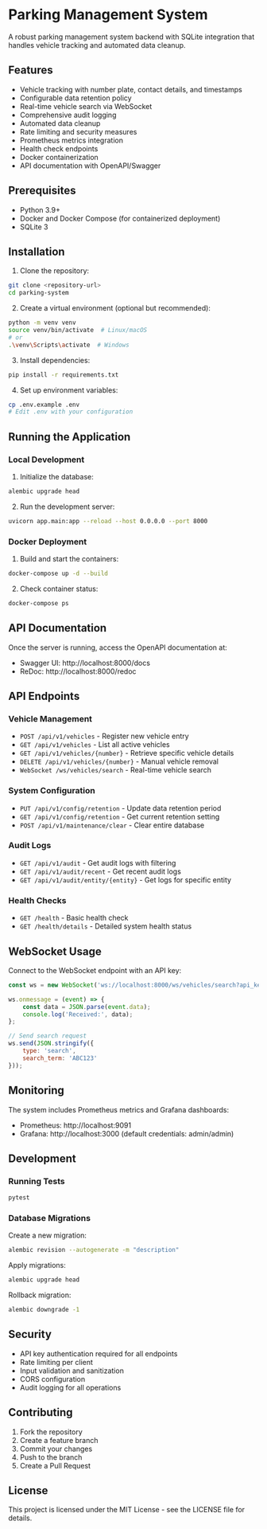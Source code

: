 # Parking Management System

A robust parking management system backend with SQLite integration that handles vehicle tracking and automated data cleanup.

## Features

- Vehicle tracking with number plate, contact details, and timestamps
- Configurable data retention policy
- Real-time vehicle search via WebSocket
- Comprehensive audit logging
- Automated data cleanup
- Rate limiting and security measures
- Prometheus metrics integration
- Health check endpoints
- Docker containerization
- API documentation with OpenAPI/Swagger

## Prerequisites

- Python 3.9+
- Docker and Docker Compose (for containerized deployment)
- SQLite 3

## Installation

1. Clone the repository:
```bash
git clone <repository-url>
cd parking-system
```

2. Create a virtual environment (optional but recommended):
```bash
python -m venv venv
source venv/bin/activate  # Linux/macOS
# or
.\venv\Scripts\activate  # Windows
```

3. Install dependencies:
```bash
pip install -r requirements.txt
```

4. Set up environment variables:
```bash
cp .env.example .env
# Edit .env with your configuration
```

## Running the Application

### Local Development

1. Initialize the database:
```bash
alembic upgrade head
```

2. Run the development server:
```bash
uvicorn app.main:app --reload --host 0.0.0.0 --port 8000
```

### Docker Deployment

1. Build and start the containers:
```bash
docker-compose up -d --build
```

2. Check container status:
```bash
docker-compose ps
```

## API Documentation

Once the server is running, access the OpenAPI documentation at:
- Swagger UI: http://localhost:8000/docs
- ReDoc: http://localhost:8000/redoc

## API Endpoints

### Vehicle Management

- `POST /api/v1/vehicles` - Register new vehicle entry
- `GET /api/v1/vehicles` - List all active vehicles
- `GET /api/v1/vehicles/{number}` - Retrieve specific vehicle details
- `DELETE /api/v1/vehicles/{number}` - Manual vehicle removal
- `WebSocket /ws/vehicles/search` - Real-time vehicle search

### System Configuration

- `PUT /api/v1/config/retention` - Update data retention period
- `GET /api/v1/config/retention` - Get current retention setting
- `POST /api/v1/maintenance/clear` - Clear entire database

### Audit Logs

- `GET /api/v1/audit` - Get audit logs with filtering
- `GET /api/v1/audit/recent` - Get recent audit logs
- `GET /api/v1/audit/entity/{entity}` - Get logs for specific entity

### Health Checks

- `GET /health` - Basic health check
- `GET /health/details` - Detailed system health status

## WebSocket Usage

Connect to the WebSocket endpoint with an API key:
```javascript
const ws = new WebSocket('ws://localhost:8000/ws/vehicles/search?api_key=your-api-key');

ws.onmessage = (event) => {
    const data = JSON.parse(event.data);
    console.log('Received:', data);
};

// Send search request
ws.send(JSON.stringify({
    type: 'search',
    search_term: 'ABC123'
}));
```

## Monitoring

The system includes Prometheus metrics and Grafana dashboards:

- Prometheus: http://localhost:9091
- Grafana: http://localhost:3000 (default credentials: admin/admin)

## Development

### Running Tests

```bash
pytest
```

### Database Migrations

Create a new migration:
```bash
alembic revision --autogenerate -m "description"
```

Apply migrations:
```bash
alembic upgrade head
```

Rollback migration:
```bash
alembic downgrade -1
```

## Security

- API key authentication required for all endpoints
- Rate limiting per client
- Input validation and sanitization
- CORS configuration
- Audit logging for all operations

## Contributing

1. Fork the repository
2. Create a feature branch
3. Commit your changes
4. Push to the branch
5. Create a Pull Request

## License

This project is licensed under the MIT License - see the LICENSE file for details.